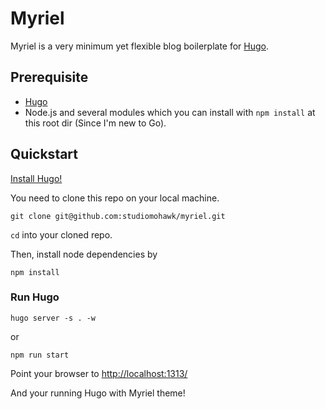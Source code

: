 # Myriel

Myriel is a very minimum yet flexible blog boilerplate for [Hugo](http://hugo.spf13.com/).

## Prerequisite

- [Hugo](http://hugo.spf13.com/)
- Node.js and several modules which you can install with `npm install` at this
  root dir (Since I'm new to Go).

## Quickstart

[Install Hugo!](http://hugo.spf13.com/overview/quickstart) 

You need to clone this repo on your local machine.  

```
git clone git@github.com:studiomohawk/myriel.git
```

`cd` into your cloned repo.

Then, install node dependencies by 

`npm install`

### Run Hugo

```
hugo server -s . -w
```

or 

```
npm run start
```

Point your browser to <http://localhost:1313/>

And your running Hugo with Myriel theme!
